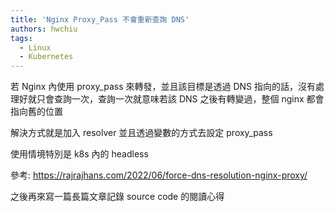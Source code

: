 ```yaml
---
title: 'Nginx Proxy_Pass 不會重新查詢 DNS'
authors: hwchiu
tags:
  - Linux
  - Kubernetes
---
```


若 Nginx 內使用 proxy_pass 來轉發，並且該目標是透過 DNS 指向的話，沒有處理好就只會查詢一次，查詢一次就意味若該 DNS 之後有轉變過，整個 nginx 都會指向舊的位置

解決方式就是加入 resolver 並且透過變數的方式去設定 proxy_pass

使用情境特別是 k8s 內的 headless

參考: https://rajrajhans.com/2022/06/force-dns-resolution-nginx-proxy/

之後再來寫一篇長篇文章記錄 source code 的閱讀心得
